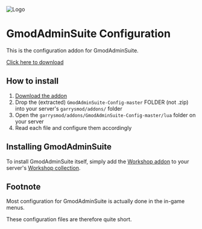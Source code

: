 ![Logo](https://gmodadminsuite.com/assets/img/logo.png)

# GmodAdminSuite Configuration

This is the configuration addon for GmodAdminSuite.

[Click here to download](https://github.com/GmodAdminSuite/GmodAdminSuite-Config/archive/master.zip)

## How to install

1. [Download the addon](https://github.com/GmodAdminSuite/GmodAdminSuite-Config/archive/master.zip)
2. Drop the (extracted) `GmodAdminSuite-Config-master` FOLDER (not .zip) into your server's `garrysmod/addons/` folder
3. Open the `garrysmod/addons/GmodAdminSuite-Config-master/lua` folder on your server
4. Read each file and configure them accordingly

## Installing GmodAdminSuite

To install GmodAdminSuite itself, simply add the [Workshop addon](https://steamcommunity.com/sharedfiles/filedetails/?id=1595332211) to your server's [Workshop collection](http://wiki.garrysmod.com/page/Workshop_for_Dedicated_Servers).

## Footnote

Most configuration for GmodAdminSuite is actually done in the in-game menus.

These configuration files are therefore quite short.
